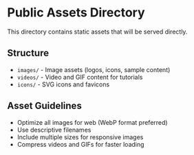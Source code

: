 # Public Assets Directory

This directory contains static assets that will be served directly.

## Structure

- `images/` - Image assets (logos, icons, sample content)
- `videos/` - Video and GIF content for tutorials
- `icons/` - SVG icons and favicons

## Asset Guidelines

- Optimize all images for web (WebP format preferred)
- Use descriptive filenames
- Include multiple sizes for responsive images
- Compress videos and GIFs for faster loading